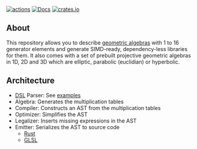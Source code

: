 [![actions](https://github.com/Lichtso/geometric_algebra/actions/workflows/actions.yaml/badge.svg)](https://github.com/Lichtso/geometric_algebra/actions/workflows/actions.yaml)
[![Docs](https://docs.rs/geometric_algebra/badge.svg)](https://docs.rs/geometric_algebra/)
[![crates.io](https://img.shields.io/crates/v/geometric_algebra.svg)](https://crates.io/crates/geometric_algebra)

## About
This repository allows you to describe [geometric algebras](https://en.wikipedia.org/wiki/Geometric_algebra) with 1 to 16 generator elements and generate SIMD-ready, dependency-less libraries for them. It also comes with a set of prebuilt projective geometric algebras in 1D, 2D and 3D which are elliptic, parabolic (euclidian) or hyperbolic.

## Architecture
- [DSL](https://en.wikipedia.org/wiki/Domain-specific_language) Parser: See [examples](.github/workflows/actions.yaml)
- Algebra: Generates the multiplication tables
- Compiler: Constructs an AST from the multiplication tables
- Optimizer: Simplifies the AST
- Legalizer: Inserts missing expressions in the AST
- Emitter: Serializes the AST to source code
    - [Rust](https://www.rust-lang.org/)
    - [GLSL](https://www.khronos.org/opengl/wiki/Core_Language_(GLSL))
